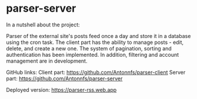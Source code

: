 # parser-server

In a nutshell about the project:

Parser of the external site's posts feed once a day and store it in a database using the cron task. 
The client part has the ability to manage posts - edit, delete, and create a new one. 
The system of pagination, sorting and authentication has been implemented. 
In addition, filtering and account management are in development.

GitHub links:
Client part: https://github.com/Antonnfs/parser-client 
Server part: https://github.com/Antonnfs/parser-server

Deployed version: https://parser-rss.web.app
